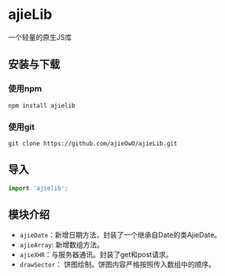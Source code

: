 # ajieLib
一个轻量的原生JS库


## 安装与下载

### 使用npm

`npm install ajielib`

### 使用git

`git clone https://github.com/ajieOwO/ajieLib.git`


## 导入

```javascript
import 'ajielib';
```

## 模块介绍

- `ajieDate`：新增日期方法，封装了一个继承自Date的类AjieDate。
- `ajieArray`: 新增数组方法。
- `ajieXHR`：与服务器通讯。封装了get和post请求。
- `drawSector`： 饼图绘制。饼图内容严格按照传入数组中的顺序。